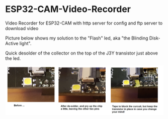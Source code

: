 # ESP32-CAM-Video-Recorder
Video Recorder for ESP32-CAM with http server for config and ftp server to download video

Picture below shows my solution to the "Flash" led, aka "the Blinding Disk-Active light".

Quick desolder of the collector on the top of the J3Y transistor just above the led.

<img src="./de-solder.png">
